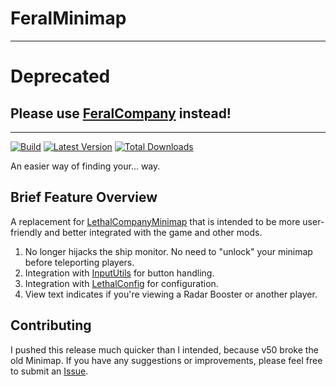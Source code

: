 # FeralMinimap

---

# Deprecated

## Please use [FeralCompany](https://thunderstore.io/c/lethal-company/p/Ferus/FeralCompany/) instead!

---

[![Build](https://img.shields.io/github/actions/workflow/status/FeralCompany/FeralMinimap/build.yml?branch=main&style=for-the-badge&logo=github)](https://github.com/FeralCompany/FeralMinimap/actions/workflows/build.yml)
[![Latest Version](https://img.shields.io/thunderstore/v/FeralCompany/FeralMinimap?style=for-the-badge&logo=thunderstore)](https://thunderstore.io/c/lethal-company/p/FeralCompany/FeralMinimap)
[![Total Downloads](https://img.shields.io/thunderstore/dt/FeralCompany/FeralMinimap?style=for-the-badge&logo=thunderstore)](https://thunderstore.io/c/lethal-company/p/FeralCompany/FeralMinimap)

An easier way of finding your... way.

## Brief Feature Overview

A replacement for [LethalCompanyMinimap][Minimap] that is intended to be more user-friendly and better integrated with the game and other mods.

1. No longer hijacks the ship monitor. No need to "unlock" your minimap before teleporting players.
2. Integration with [InputUtils][InputUtils] for button handling.
3. Integration with [LethalConfig][LethalConfig] for configuration.
4. View text indicates if you're viewing a Radar Booster or another player.

## Contributing

I pushed this release much quicker than I intended, because v50 broke the old Minimap. If you have any suggestions or improvements, please feel
free to submit an [Issue](https://github.com/FeralCompany/FeralMinimap/issues).

[Minimap]: <https://thunderstore.io/c/lethal-company/p/Tyzeron/Minimap/> "Minimap by Tyzeron"

[InputUtils]: <https://thunderstore.io/c/lethal-company/p/Rune580/LethalCompany_InputUtils/> "InputUtils by Rune580"

[LethalConfig]: <https://thunderstore.io/c/lethal-company/p/AinaVT/LethalConfig/> "LethalConfig by AinaVT"
